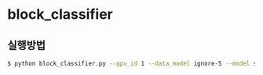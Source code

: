 # block_classifier

## 실행방법
```bash
$ python block_classifier.py --gpu_id 1 --data_model ignore-5 --model scibert --batch_size 16 --learning_rate 1e-5
```
